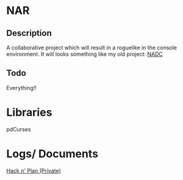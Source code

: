# NAR
## Description
A collaborative project which will result in a roguelike in the console environment. It will looks something like my old project: [NADC](https://github.com/Glaze96/NADC)

## Todo
Everything!!

# Libraries
pdCurses

# Logs/ Documents
[Hack n' Plan (Private)](https://app.hacknplan.com/p/19973/board?categoryId=1&milestoneId=35767)
